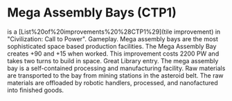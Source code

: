 # Mega Assembly Bays (CTP1)

 is a [List%20of%20improvements%20%28CTP1%29](tile improvement) in "Civilization: Call to Power".
Gameplay.
Mega assembly bays are the most sophisticated space based production facilities. The Mega Assembly Bay creates +90 and +15 when worked. This improvement costs 2200 PW and takes two turns to build in space.
Great Library entry.
The mega assembly bay is a self-contained processing and manufacturing facility. Raw materials are transported to the bay from mining stations in the asteroid belt. The raw materials are offloaded by robotic handlers, processed, and nanofactured into finished goods.
